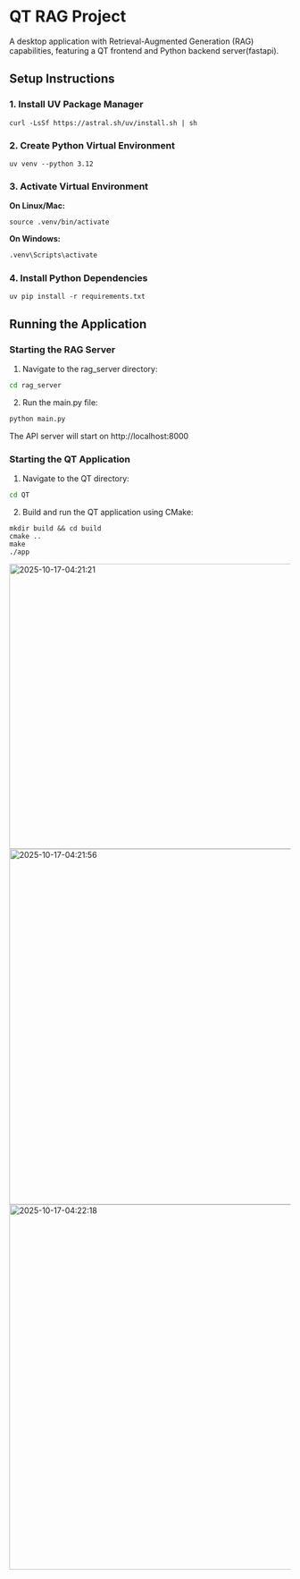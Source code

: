 
# QT RAG Project

A desktop application with Retrieval-Augmented Generation (RAG) capabilities, featuring a QT frontend and Python backend server(fastapi).

## Setup Instructions

### 1. Install UV Package Manager
```
curl -LsSf https://astral.sh/uv/install.sh | sh
```

### 2. Create Python Virtual Environment
```
uv venv --python 3.12
```

### 3. Activate Virtual Environment
**On Linux/Mac:**
```
source .venv/bin/activate
```

**On Windows:**
```cmd
.venv\Scripts\activate
```

### 4. Install Python Dependencies
```
uv pip install -r requirements.txt
```

## Running the Application

### Starting the RAG Server
1. Navigate to the rag_server directory:
```bash
cd rag_server
```

2. Run the main.py file:
```bash
python main.py
```
The API server will start on http://localhost:8000

### Starting the QT Application
1. Navigate to the QT directory:
```bash
cd QT
```

2. Build and run the QT application using CMake:
```
mkdir build && cd build
cmake ..
make
./app
```
<img width="1036" height="510" alt="2025-10-17-04:21:21" src="https://github.com/user-attachments/assets/e7ff0062-a51d-4c50-bad3-0dca261ae219" />
<img width="1254" height="636" alt="2025-10-17-04:21:56" src="https://github.com/user-attachments/assets/01dde054-ad61-4595-bcbc-999c5f7c81a5" />
<img width="1313" height="653" alt="2025-10-17-04:22:18" src="https://github.com/user-attachments/assets/b3eef233-0990-4496-b05c-74a8e881e2b5" />
